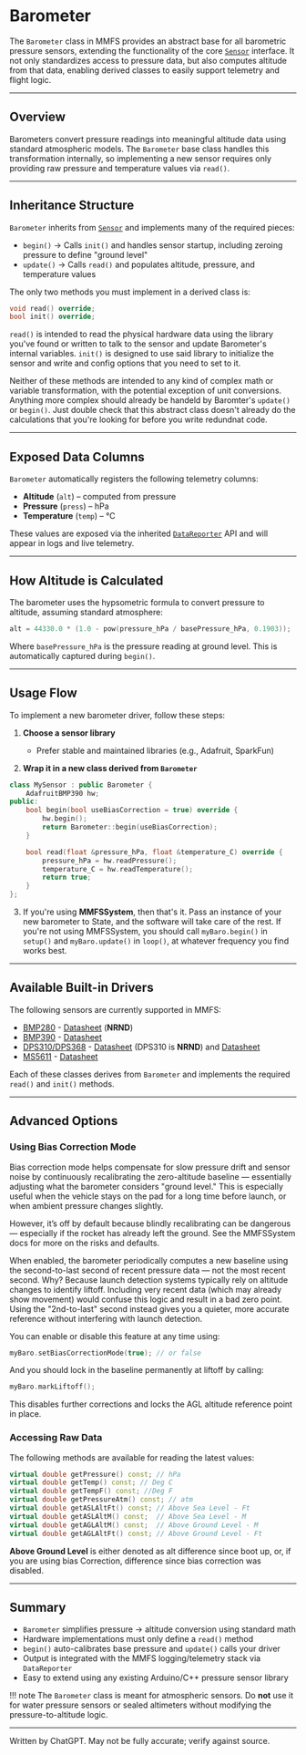 # Barometer

The `Barometer` class in MMFS provides an abstract base for all barometric pressure sensors, extending the functionality of the core [`Sensor`](sensor.md) interface. It not only standardizes access to pressure data, but also computes altitude from that data, enabling derived classes to easily support telemetry and flight logic.

---

## **Overview**

Barometers convert pressure readings into meaningful altitude data using standard atmospheric models. The `Barometer` base class handles this transformation internally, so implementing a new sensor requires only providing raw pressure and temperature values via `read()`.

---

## **Inheritance Structure**

`Barometer` inherits from [`Sensor`](sensor.md) and implements many of the required pieces:

* `begin()` → Calls `init()` and handles sensor startup, including zeroing pressure to define "ground level"
* `update()` → Calls `read()` and populates altitude, pressure, and temperature values

The only two methods you must implement in a derived class is:

```cpp
void read() override;
bool init() override;
```
`read()` is intended to read the physical hardware data using the library you've found or written to talk to the sensor and update Barometer's internal variables.
`init()` is designed to use said library to initialize the sensor and write and config options that you need to set to it.

Neither of these methods are intended to any kind of complex math or variable transformation, with the potential exception of unit conversions. Anything more complex should already be handeld by Baromter's `update()` or `begin()`. Just double check that this abstract class doesn't already do the calculations that you're looking for before you write redundnat code.

---

## **Exposed Data Columns**

`Barometer` automatically registers the following telemetry columns:

* **Altitude** (`alt`) – computed from pressure
* **Pressure** (`press`) – hPa
* **Temperature** (`temp`) – °C

These values are exposed via the inherited [`DataReporter`](sensor.md#datareporter-integration) API and will appear in logs and live telemetry.

---

## **How Altitude is Calculated**

The barometer uses the hypsometric formula to convert pressure to altitude, assuming standard atmosphere:

```cpp
alt = 44330.0 * (1.0 - pow(pressure_hPa / basePressure_hPa, 0.1903));
```

Where `basePressure_hPa` is the pressure reading at ground level. This is automatically captured during `begin()`.

---

## **Usage Flow**


To implement a new barometer driver, follow these steps:

1. **Choose a sensor library**

   * Prefer stable and maintained libraries (e.g., Adafruit, SparkFun)

2. **Wrap it in a new class derived from `Barometer`**

```cpp
class MySensor : public Barometer {
    AdafruitBMP390 hw;
public:
    bool begin(bool useBiasCorrection = true) override {
        hw.begin();
        return Barometer::begin(useBiasCorrection);
    }

    bool read(float &pressure_hPa, float &temperature_C) override {
        pressure_hPa = hw.readPressure();
        temperature_C = hw.readTemperature();
        return true;
    }
};
```

3. If you're using **MMFSSystem**, then that's it. Pass an instance of your new barometer to State, and the software will take care of the rest. If you're not using MMFSSystem, you should call `myBaro.begin()` in `setup()` and `myBaro.update()` in `loop()`, at whatever frequency you find works best.

---

## **Available Built-in Drivers**

The following sensors are currently supported in MMFS:

* [BMP280](https://github.com/Terrapin-Rocket-Team/Multi-Mission-Flight-Software/blob/main/src/Sensors/Baro/BMP280.h) - [Datasheet](https://www.bosch-sensortec.com/media/boschsensortec/downloads/datasheets/bst-bmp280-ds001.pdf) (**NRND**)
* [BMP390](https://github.com/Terrapin-Rocket-Team/Multi-Mission-Flight-Software/blob/main/src/Sensors/Baro/BMP390.h) - [Datasheet](https://www.bosch-sensortec.com/media/boschsensortec/downloads/datasheets/bst-bmp390-ds002.pdf)
* [DPS310/DPS368](https://github.com/Terrapin-Rocket-Team/Multi-Mission-Flight-Software/blob/main/src/Sensors/Baro/DPS310.h) - [Datasheet](https://www.infineon.com/dgdl/Infineon-DPS310-DataSheet-v01_02-EN.pdf?fileId=5546d462576f34750157750826c42242) (DPS310 is **NRND**) and [Datasheet](https://www.infineon.com/dgdl/Infineon-DPS368-DataSheet-v01_01-EN.pdf?fileId=5546d46269e1c019016a0c45105d4b40)
* [MS5611](https://github.com/Terrapin-Rocket-Team/Multi-Mission-Flight-Software/blob/main/src/Sensors/Baro/MS5611F.h) - [Datasheet](https://www.te.com/commerce/DocumentDelivery/DDEController?Action=showdoc&DocId=Data+Sheet%7FMS5611-01BA03%7FB3%7Fpdf%7FEnglish%7FENG_DS_MS5611-01BA03_B3.pdf%7FCAT-BLPS0036)

Each of these classes derives from `Barometer` and implements the required `read()` and `init()` methods.

---

## **Advanced Options**

### **Using Bias Correction Mode**

Bias correction mode helps compensate for slow pressure drift and sensor noise by continuously recalibrating the zero-altitude baseline — essentially adjusting what the barometer considers "ground level." This is especially useful when the vehicle stays on the pad for a long time before launch, or when ambient pressure changes slightly.

However, it’s off by default because blindly recalibrating can be dangerous — especially if the rocket has already left the ground. See the MMFSSystem docs for more on the risks and defaults.

When enabled, the barometer periodically computes a new baseline using the second-to-last second of recent pressure data — not the most recent second. Why? Because launch detection systems typically rely on altitude changes to identify liftoff. Including very recent data (which may already show movement) would confuse this logic and result in a bad zero point. Using the "2nd-to-last" second instead gives you a quieter, more accurate reference without interfering with launch detection.

You can enable or disable this feature at any time using:

```cpp
myBaro.setBiasCorrectionMode(true); // or false
```

And you should lock in the baseline permanently at liftoff by calling:

```cpp
myBaro.markLiftoff();
```

This disables further corrections and locks the AGL altitude reference point in place.

### **Accessing Raw Data**

The following methods are available for reading the latest values:

```cpp
virtual double getPressure() const; // hPa
virtual double getTemp() const; // Deg C
virtual double getTempF() const; //Deg F
virtual double getPressureAtm() const; // atm
virtual double getASLAltFt() const; // Above Sea Level - Ft
virtual double getASLAltM() const;  // Above Sea Level - M
virtual double getAGLAltM() const;  // Above Ground Level - M
virtual double getAGLAltFt() const; // Above Ground Level - Ft
```

**Above Ground Level** is either denoted as alt difference since boot up, or, if you are using bias Correction, difference since bias correction was disabled.

---

## **Summary**

* `Barometer` simplifies pressure → altitude conversion using standard math
* Hardware implementations must only define a `read()` method
* `begin()` auto-calibrates base pressure and `update()` calls your driver
* Output is integrated with the MMFS logging/telemetry stack via `DataReporter`
* Easy to extend using any existing Arduino/C++ pressure sensor library

!!! note
    The `Barometer` class is meant for atmospheric sensors. Do **not** use it for water pressure sensors or sealed altimeters without modifying the pressure-to-altitude logic.

---

Written by ChatGPT. May not be fully accurate; verify against source.
